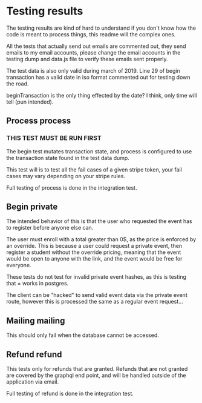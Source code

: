 # Testing results
The testing results are kind of hard to understand if you don't know how the code is meant to process things, this readme will the complex ones.

All the tests that actually send out emails are commented out, they send emails to my email accounts, please change the email accounts in the testing dump and data.js file to verify these emails sent properly.

The test data is also only valid during march of 2019. Line 29 of begin transaction has a valid date in iso format commented out for testing down the road.

beginTransaction is the only thing effected by the date? I think, only time will tell (pun intended).


## Process process

### THIS TEST MUST BE RUN FIRST
The begin test mutates transaction state, and process is configured to use the transaction state found in the test data dump.

This test will is to test all the fail cases of a given stripe token, your fail cases may vary depending on your stripe rules.

Full testing of process is done in the integration test.

## Begin private
The intended behavior of this is that the user who requested the event has to register before anyone else can.

The user must enroll with a total greater than 0$, as the price is enforced by an override. This is because a user could request a private event, then register a student without the override pricing, meaning that the event would be open to anyone with the link, and the event would be free for everyone.

These tests do not test for invalid private event hashes, as this is testing that = works in postgres.

The client can be "hacked" to send valid event data via the private event route, however this is processed the same as a regular event request...

## Mailing mailing
This should only fail when the database cannot be accessed.



## Refund refund
This tests only for refunds that are granted. Refunds that are not granted are covered by the graphql end point, and will be handled outside of the application via email.

Full testing of refund is done in the integration test.
